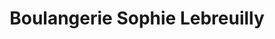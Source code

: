---
title: "Boulangerie Sophie Lebreuilly"
url: /boulogne-sur-mer/boulangerie-sophie-lebreuilly/
shop: Bäckerei
---